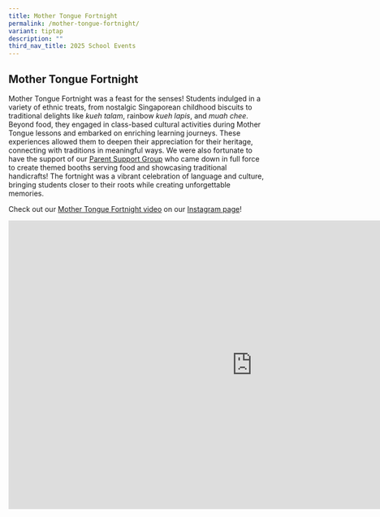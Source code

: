 ```yaml
---
title: Mother Tongue Fortnight
permalink: /mother-tongue-fortnight/
variant: tiptap
description: ""
third_nav_title: 2025 School Events
---
```

<h2><strong>Mother Tongue Fortnight</strong></h2>
<p>Mother Tongue Fortnight was a feast for the senses! Students indulged
in a variety of ethnic treats, from nostalgic Singaporean childhood biscuits
to traditional delights like <em>kueh talam</em>, rainbow<em> kueh lapis</em>,
and <em>muah chee</em>. Beyond food, they engaged in class-based cultural
activities during Mother Tongue lessons and embarked on enriching learning
journeys. These experiences allowed them to deepen their appreciation for
their heritage, connecting with traditions in meaningful ways. We were
also fortunate to have the support of our <a href="https://www.facebook.com/profile.php?id=100089627506407" rel="noopener nofollow" target="_blank">Parent Support Group</a> who
came down in full force to create themed booths serving food and showcasing
traditional handicrafts! The fortnight was a vibrant celebration of language
and culture, bringing students closer to their roots while creating unforgettable
memories.</p>
<p>Check out our <a href="https://www.instagram.com/reel/DFIB-fWBksy/?utm_source=ig_web_copy_link&amp;igsh=MzRlODBiNWFlZA==" rel="noopener nofollow" target="_blank">Mother Tongue Fortnight video</a> on
our <a href="https://www.instagram.com/cckssofficial/" rel="noopener nofollow" target="_blank">Instagram page</a>!</p>
<div class="iframe-wrapper">
<iframe height="569" width="960" allowfullscreen="true" frameborder="0" src="https://docs.google.com/presentation/d/e/2PACX-1vSdPrWAy_k6NUrNJGZ1YEHoJFgl9HkzNxkW1jaqtwmIETGzsbX0C_PlNfzmoSSRQnin9vStkC6zJLEA/embed?start=true&amp;loop=true&amp;delayms=3000"></iframe>
</div>
<p></p>